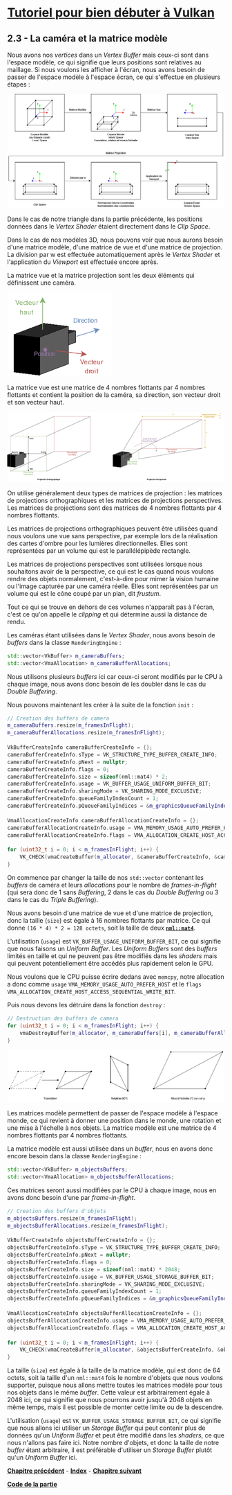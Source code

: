 # [Tutoriel pour bien débuter à Vulkan](../index.md)
## 2.3 - La caméra et la matrice modèle

Nous avons nos *vertices* dans un *Vertex Buffer* mais ceux-ci sont dans l'espace modèle, ce qui signifie que leurs positions sont relatives au maillage. Si nous voulons les afficher à l'écran, nous avons besoin de passer de l'espace modèle à l'espace écran, ce qui s'effectue en plusieurs étapes :

![Systèmes de Coordonnées](images/systemes_de_coordonnees.png)

Dans le cas de notre triangle dans la partie précédente, les positions données dans le *Vertex Shader* étaient directement dans le *Clip Space*.

Dans le cas de nos modèles 3D, nous pouvons voir que nous aurons besoin d'une matrice modèle, d'une matrice de vue et d'une matrice de projection. La division par w est effectuée automatiquement après le *Vertex Shader* et l'application du *Viewport* est effectuée encore après.

La matrice vue et la matrice projection sont les deux éléments qui définissent une caméra.

![Caméra Vue](images/camera_vue.png)

La matrice vue est une matrice de 4 nombres flottants par 4 nombres flottants et contient la position de la caméra, sa direction, son vecteur droit et son vecteur haut.

![Caméra Projection](images/camera_projection.png)

On utilise généralement deux types de matrices de projection : les matrices de projections orthographiques et les matrices de projections perspectives. Les matrices de projections sont des matrices de 4 nombres flottants par 4 nombres flottants.

Les matrices de projections orthographiques peuvent être utilisées quand nous voulons une vue sans perspective, par exemple lors de la réalisation des cartes d'ombre pour les lumières directionnelles. Elles sont représentées par un volume qui est le parallélépipède rectangle.

Les matrices de projections perspectives sont utilisées lorsque nous souhaitons avoir de la perspective, ce qui est le cas quand nous voulons rendre des objets normalement, c'est-à-dire pour mimer la vision humaine ou l'image capturée par une caméra réelle. Elles sont représentées par un volume qui est le cône coupé par un plan, dit *frustum*.

Tout ce qui se trouve en dehors de ces volumes n'apparaît pas à l'écran, c'est ce qu'on appelle le *clipping* et qui détermine aussi la distance de rendu.

Les caméras étant utilisées dans le *Vertex Shader*, nous avons besoin de *buffers* dans la classe ``RenderingEngine`` :

```CPP
std::vector<VkBuffer> m_cameraBuffers;
std::vector<VmaAllocation> m_cameraBufferAllocations;
```

Nous utilisons plusieurs *buffers* ici car ceux-ci seront modifiés par le CPU à chaque image, nous avons donc besoin de les doubler dans le cas du *Double Buffering*.

Nous pouvons maintenant les créer à la suite de la fonction ``init`` :

```CPP
// Creation des buffers de camera
m_cameraBuffers.resize(m_framesInFlight);
m_cameraBufferAllocations.resize(m_framesInFlight);

VkBufferCreateInfo cameraBufferCreateInfo = {};
cameraBufferCreateInfo.sType = VK_STRUCTURE_TYPE_BUFFER_CREATE_INFO;
cameraBufferCreateInfo.pNext = nullptr;
cameraBufferCreateInfo.flags = 0;
cameraBufferCreateInfo.size = sizeof(nml::mat4) * 2;
cameraBufferCreateInfo.usage = VK_BUFFER_USAGE_UNIFORM_BUFFER_BIT;
cameraBufferCreateInfo.sharingMode = VK_SHARING_MODE_EXCLUSIVE;
cameraBufferCreateInfo.queueFamilyIndexCount = 1;
cameraBufferCreateInfo.pQueueFamilyIndices = &m_graphicsQueueFamilyIndex;

VmaAllocationCreateInfo cameraBufferAllocationCreateInfo = {};
cameraBufferAllocationCreateInfo.usage = VMA_MEMORY_USAGE_AUTO_PREFER_HOST;
cameraBufferAllocationCreateInfo.flags = VMA_ALLOCATION_CREATE_HOST_ACCESS_SEQUENTIAL_WRITE_BIT;

for (uint32_t i = 0; i < m_framesInFlight; i++) {
	VK_CHECK(vmaCreateBuffer(m_allocator, &cameraBufferCreateInfo, &cameraBufferAllocationCreateInfo, &m_cameraBuffers[i], &m_cameraBufferAllocations[i], nullptr));
}
```

On commence par changer la taille de nos ``std::vector`` contenant les *buffers* de caméra et leurs *allocations* pour le nombre de *frames-in-flight* (qui sera donc de 1 sans *Buffering*, 2 dans le cas du *Double Buffering* ou 3 dans le cas du *Triple Buffering*).

Nous avons besoin d'une matrice de vue et d'une matrice de projection, donc la taille (``size``) est égale à 16 nombres flottants par matrice. Ce qui donne ``(16 * 4) * 2 = 128 octets``, soit la taille de deux [**``nml::mat4``**](https://team-nutshell.github.io/nml/nml/matrix/mat4.html).

L'utilisation (``usage``) est ``VK_BUFFER_USAGE_UNIFORM_BUFFER_BIT``, ce qui signifie que nous faisons un *Uniform Buffer*. Les *Uniform Buffers* sont des *buffers* limités en taille et qui ne peuvent pas être modifiés dans les *shaders* mais qui peuvent potentiellement être accédés plus rapidement selon le GPU.

Nous voulons que le CPU puisse écrire dedans avec ``memcpy``, notre allocation a donc comme ``usage`` ``VMA_MEMORY_USAGE_AUTO_PREFER_HOST`` et le ``flags`` ``VMA_ALLOCATION_CREATE_HOST_ACCESS_SEQUENTIAL_WRITE_BIT``.

Puis nous devons les détruire dans la fonction ``destroy`` :

```CPP
// Destruction des buffers de camera
for (uint32_t i = 0; i < m_framesInFlight; i++) {
	vmaDestroyBuffer(m_allocator, m_cameraBuffers[i], m_cameraBufferAllocations[i]);
}
```

![TRS](images/trs.png)

Les matrices modèle permettent de passer de l'espace modèle à l'espace monde, ce qui revient à donner une position dans le monde, une rotation et une mise à l'échelle à nos objets. La matrice modèle est une matrice de 4 nombres flottants par 4 nombres flottants.

La matrice modèle est aussi utilisée dans un *buffer*, nous en avons donc encore besoin dans la classe ``RenderingEngine`` :

```CPP
std::vector<VkBuffer> m_objectsBuffers;
std::vector<VmaAllocation> m_objectsBufferAllocations;
```

Ces matrices seront aussi modifiées par le CPU à chaque image, nous en avons donc besoin d'une par *frame-in-flight*.

```CPP
// Creation des buffers d'objets
m_objectsBuffers.resize(m_framesInFlight);
m_objectsBufferAllocations.resize(m_framesInFlight);

VkBufferCreateInfo objectsBufferCreateInfo = {};
objectsBufferCreateInfo.sType = VK_STRUCTURE_TYPE_BUFFER_CREATE_INFO;
objectsBufferCreateInfo.pNext = nullptr;
objectsBufferCreateInfo.flags = 0;
objectsBufferCreateInfo.size = sizeof(nml::mat4) * 2048;
objectsBufferCreateInfo.usage = VK_BUFFER_USAGE_STORAGE_BUFFER_BIT;
objectsBufferCreateInfo.sharingMode = VK_SHARING_MODE_EXCLUSIVE;
objectsBufferCreateInfo.queueFamilyIndexCount = 1;
objectsBufferCreateInfo.pQueueFamilyIndices = &m_graphicsQueueFamilyIndex;

VmaAllocationCreateInfo objectsBufferAllocationCreateInfo = {};
objectsBufferAllocationCreateInfo.usage = VMA_MEMORY_USAGE_AUTO_PREFER_HOST;
objectsBufferAllocationCreateInfo.flags = VMA_ALLOCATION_CREATE_HOST_ACCESS_SEQUENTIAL_WRITE_BIT;

for (uint32_t i = 0; i < m_framesInFlight; i++) {
	VK_CHECK(vmaCreateBuffer(m_allocator, &objectsBufferCreateInfo, &objectsBufferAllocationCreateInfo, &m_objectsBuffers[i], &m_objectsBufferAllocations[i], nullptr));
}
```

La taille (``size``) est égale à la taille de la matrice modèle, qui est donc de 64 octets, soit la taille d'un ``nml::mat4`` fois le nombre d'objets que nous voulons supporter, puisque nous allons mettre toutes les matrices modèle pour tous nos objets dans le même *buffer*. Cette valeur est arbitrairement égale à 2048 ici, ce qui signifie que nous pourrons avoir jusqu'à 2048 objets en même temps, mais il est possible de monter cette limite ou de la descendre.

L'utilisation (``usage``) est ``VK_BUFFER_USAGE_STORAGE_BUFFER_BIT``, ce qui signifie que nous allons ici utiliser un *Storage Buffer* qui peut contenir plus de données qu'un *Uniform Buffer* et peut être modifié dans les *shaders*, ce que nous n'allons pas faire ici. Notre nombre d'objets, et donc la taille de notre *buffer* étant arbitraire, il est préférable d'utiliser un *Storage Buffer* plutôt qu'un *Uniform Buffer* ici.

[**Chapitre précédent**](2.md) - [**Index**](../index.md) - [**Chapitre suivant**](4.md)

[**Code de la partie**](https://github.com/ZaOniRinku/TutorielVulkanFR/tree/partie2)